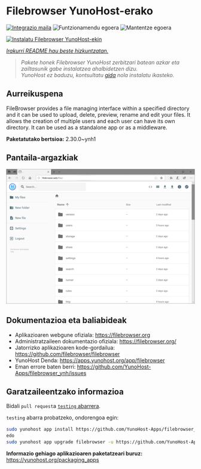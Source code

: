 <!--
Ohart ongi: README hau automatikoki sortu da <https://github.com/YunoHost/apps/tree/master/tools/readme_generator>ri esker
EZ editatu eskuz.
-->

# Filebrowser YunoHost-erako

[![Integrazio maila](https://dash.yunohost.org/integration/filebrowser.svg)](https://dash.yunohost.org/appci/app/filebrowser) ![Funtzionamendu egoera](https://ci-apps.yunohost.org/ci/badges/filebrowser.status.svg) ![Mantentze egoera](https://ci-apps.yunohost.org/ci/badges/filebrowser.maintain.svg)

[![Instalatu Filebrowser YunoHost-ekin](https://install-app.yunohost.org/install-with-yunohost.svg)](https://install-app.yunohost.org/?app=filebrowser)

*[Irakurri README hau beste hizkuntzatan.](./ALL_README.md)*

> *Pakete honek Filebrowser YunoHost zerbitzari batean azkar eta zailtasunik gabe instalatzea ahalbidetzen dizu.*  
> *YunoHost ez baduzu, kontsultatu [gida](https://yunohost.org/install) nola instalatu ikasteko.*

## Aurreikuspena

FileBrowser provides a file managing interface within a specified directory and it can be used to upload, delete, preview, rename and edit your files. It allows the creation of multiple users and each user can have its own directory. It can be used as a standalone app or as a middleware.


**Paketatutako bertsioa:** 2.30.0~ynh1

## Pantaila-argazkiak

![Filebrowser(r)en pantaila-argazkia](./doc/screenshots/screenshot.PNG)

## Dokumentazioa eta baliabideak

- Aplikazioaren webgune ofiziala: <https://filebrowser.org>
- Administratzaileen dokumentazio ofiziala: <https://filebrowser.org/>
- Jatorrizko aplikazioaren kode-gordailua: <https://github.com/filebrowser/filebrowser>
- YunoHost Denda: <https://apps.yunohost.org/app/filebrowser>
- Eman errore baten berri: <https://github.com/YunoHost-Apps/filebrowser_ynh/issues>

## Garatzaileentzako informazioa

Bidali `pull request`a [`testing` abarrera](https://github.com/YunoHost-Apps/filebrowser_ynh/tree/testing).

`testing` abarra probatzeko, ondorengoa egin:

```bash
sudo yunohost app install https://github.com/YunoHost-Apps/filebrowser_ynh/tree/testing --debug
edo
sudo yunohost app upgrade filebrowser -u https://github.com/YunoHost-Apps/filebrowser_ynh/tree/testing --debug
```

**Informazio gehiago aplikazioaren paketatzeari buruz:** <https://yunohost.org/packaging_apps>
